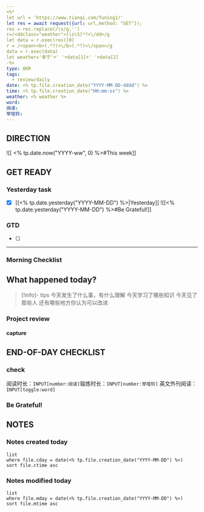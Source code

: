 ```yaml
---
<%* 
let url = 'https://www.tianqi.com/funing1/'
let res = await request({url: url,method: "GET"});
res = res.replace(/\s/g,'') 
r=/<ddclass="weather">[\s\S]*?<\/dd>/g
let data = r.exec(res)[0] 
r = /<span><b>(.*?)<\/b>(.*?)<\/span>/g
data = r.exec(data)
let weather='阜宁'+' '+data[1]+' '+data[2]
-%>
type: OKR
tags:
  - review/daily
date: <% tp.file.creation_date("YYYY-MM-DD-dddd") %>
time: <% tp.file.creation_date("HH:mm:ss") %>
weather: <% weather %>
word:
阅读:
举哑铃:
---
```

## DIRECTION
![[ <% tp.date.now("YYYY-ww", 0) %>#This week]]
## GET READY
### Yesterday task
- [x] [[<% tp.date.yesterday("YYYY-MM-DD") %>|Yesterday]]
![[<% tp.date.yesterday("YYYY-MM-DD") %>#Be Grateful!]]
### GTD
- [ ] 
---


###  Morning Checklist


## What happened today?
> [!info]- tips
> 今天发生了什么事，有什么理解
> 今天学习了哪些知识
> 今天见了那些人
> 还有哪些地方你认为可以改进
### Project review
#### capture

## END-OF-DAY CHECKLIST
### check
阅读时长：`INPUT[number:阅读]`锻炼时长：`INPUT[number:举哑铃]`
英文外刊阅读：`INPUT[toggle:word]`
### Be Grateful!
## NOTES
### Notes created today
```dataview
list
where file.cday = date(<% tp.file.creation_date("YYYY-MM-DD") %>)
sort file.ctime asc
```
### Notes modified today
```dataview
list
where file.mday = date(<% tp.file.creation_date("YYYY-MM-DD") %>)
sort file.mtime asc
```